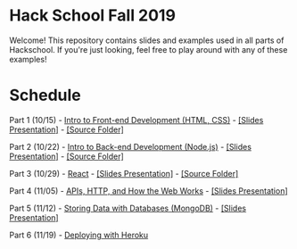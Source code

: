 # Hack School Fall 2019
Welcome! This repository contains slides and examples used in all parts of Hackschool. If you're just looking, feel free to play around with any of these examples!

# Schedule

Part 1 (10/15) - [Intro to Front-end Development (HTML, CSS)](part-1-intro-to-frontend) - [[Slides Presentation]](https://docs.google.com/presentation/d/1q2eMOC5iNk-dF3q3ytrTTCh-0dRzjcSKGOeFNfX_VCA/edit?usp=sharing) - [[Source Folder]](https://github.com/acmucsd/hackschool/tree/master/part-1-intro-to-frontend)

Part 2 (10/22) - [Intro to Back-end Development (Node.js)](part-2-intro-to-backend)  - [[Slides Presentation]](https://docs.google.com/presentation/d/1x_XGSfqG3R9hMudw3pg2SQgj89CiZzoT_FGwlJ_mbWo/edit?usp=sharing) - [[Source Folder]](https://github.com/acmucsd/hackschool/tree/master/part-2-intro-to-backend)

Part 3 (10/29) - [React](part-3-react) - [[Slides Presentation]](https://docs.google.com/presentation/d/1RikFGX4PmBYuTsnmpg1AQQrP4KMr7EWa_6lCWg20a9c/edit?usp=sharing) - [[Source Folder]](https://github.com/acmucsd/hackschool/tree/master/part-3-react)

Part 4 (11/05) - [APIs, HTTP, and How the Web Works](https://github.com/acmucsd/hackschool/tree/master/part-4-apis) - [[Slides Presentation]](https://docs.google.com/presentation/d/1g-92uPXnMMz05ZWoEIVe8XliqhnReirwvzJz06xoLec/edit#slide=id.p)

Part 5 (11/12) - [Storing Data with Databases (MongoDB)](https://github.com/acmucsd/hackschool/tree/master/part-5-databases) - [[Slides Presentation]](https://docs.google.com/presentation/d/1qa13TULHf4xIpPXJjVshT_Rm3VorsIwDUCcktRKe0g8/edit#slide=id.p)

Part 6 (11/19) - [Deploying with Heroku](https://github.com/acmucsd/hackschool/tree/master/part-6-deployment)
